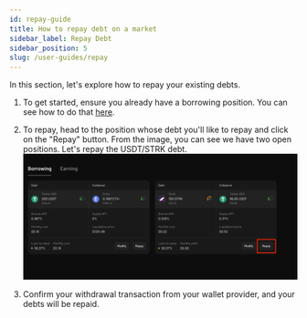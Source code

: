 ```yaml
---
id: repay-guide
title: How to repay debt on a market
sidebar_label: Repay Debt
sidebar_position: 5
slug: /user-guides/repay
---
```


In this section, let's explore how to repay your existing debts.

1. To get started, ensure you already have a borrowing position. You can see how to do that [here](./borrow-guide.md).

2. To repay, head to the position whose debt you'll like to repay and click on the "Repay" button. From the image, you can see we have two open positions. Let's repay the USDT/STRK debt.
![Repay](images/repay_1.png)

3. Confirm your withdrawal transaction from your wallet provider, and your debts will be repaid.